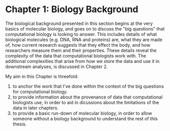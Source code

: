 # Chapter 1: Biology Background

<!--Note: This section just explains what is in this chapter and why, and outlines any of my contribuitions which are in here-->
The biological background presented in this section begins at the very basics of molecular biology, and goes on to discuss the "big questions" that computational biology is looking to answer. This includes details of what biological molecules (e.g. DNA, RNA and proteins) are, what they are made of, how current research suggests that they effect the body, and how researchers measure them and their properties. These details reveal the complexity of the data that computational biologists work with. The additional complexities that arise from how we store the data and use it in downstream analyses, is discussed in Chapter 2<!--TODO: Link to Chapter 2-->. 

My aim in this Chapter is threefold: 
1. to anchor the work that I've done within the context of the big questions for computational biology.
1. to provide information about the provenance of data that computational biologists use, in order to aid in dicussions about the limitations of the data in later chapters<!--TODO: which ones-->.
1. to provide a basic run-down of molecular biology, in order to allow someone without a biology background to understand the rest of this thesis.
